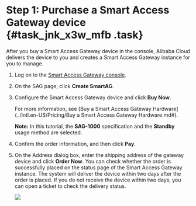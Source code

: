 # Step 1: Purchase a Smart Access Gateway device {#task_jnk_x3w_mfb .task}

After you buy a Smart Access Gateway device in the console, Alibaba Cloud delivers the device to you and creates a Smart Access Gateway instance for you to manage.

1.  Log on to the [Smart Access Gateway console](https://smartag.console.aliyun.com). 
2.  On the SAG page, click **Create SmartAG**. 
3.  Configure the Smart Access Gateway device and click **Buy Now**. 

    For more information, see [Buy a Smart Access Gateway Hardware](../intl.en-US/Pricing/Buy a Smart Access Gateway Hardware.md#).

    **Note:** In this tutorial, the **SAG-1000** specification and the **Standby** usage method are selected.

4.  Confirm the order information, and then click **Pay**. 
5.  On the Address dialog box, enter the shipping address of the gateway device and click **Order Now**. You can check whether the order is successfully placed on the status page of the Smart Access Gateway instance. The system will deliver the device within two days after the order is placed. If you do not receive the device within two days, you can open a ticket to check the delivery status.

    ![](http://static-aliyun-doc.oss-cn-hangzhou.aliyuncs.com/assets/img/23803/156074306413783_en-US.png)


